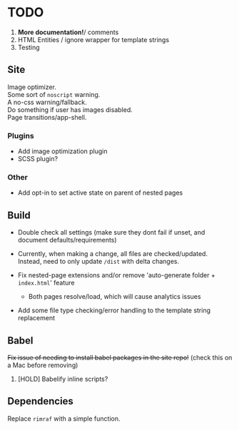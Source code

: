 # TODO

1. **More documentation!**/ comments
2. HTML Entities / ignore wrapper for template strings
3. Testing

## Site

Image optimizer.  
Some sort of `noscript` warning.  
A no-css warning/fallback.  
Do something if user has images disabled.  
Page transitions/app-shell.  

### Plugins

* Add image optimization plugin
* SCSS plugin?

### Other

* Add opt-in to set active state on parent of nested pages

## Build

* Double check all settings (make sure they dont fail if unset, and document defaults/requirements)

* Currently, when making a change, all files are checked/updated. Instead, need to only update `/dist` with delta changes.

* Fix nested-page extensions and/or remove 'auto-generate folder + `index.html`' feature
  * Both pages resolve/load, which will cause analytics issues

* Add some file type checking/error handling to the template string replacement

## Babel

~~Fix issue of needing to install babel packages in the site repo!~~ (check this on a Mac before removing)

1. [HOLD] Babelify inline scripts?

## Dependencies

Replace `rimraf` with a simple function.
